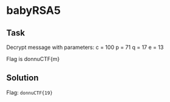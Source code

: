 # babyRSA5

## Task

Decrypt message with parameters:
c = 100
p = 71
q = 17
e = 13

Flag is donnuCTF{m}

## Solution

Flag: `donnuCTF{19}`